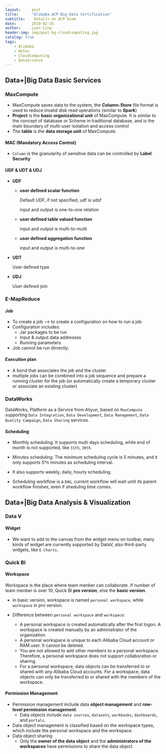 ```yaml
---
layout:     post
title:      "Alibaba ACP Big Data Certification"
subtitle:    Details on ACP Exam
date:       2019-02-25
author:     Lyon Ling
header-img: img/post-bg-cloudcomputing.jpg
catalog: true
tags:
    - Alibaba
    - Notes
    - CloudComputing
    - DataScience
---
```


## Data+|Big Data Basic Services

### MaxCompute

- MaxCompute saves data to the system, the **Column-Store** file format is used to reduce invalid disk read operations (similar to **Spark**)
- **Project** is the **basic organizational unit** of MaxCompute. It is similar to the concept of database or Scheme in traditional database, and is the main boundary of multi-user isolation and access control
- The **table** is the **data storage unit** of MaxCompute.

#### MAC (Mandatory Access Control)

* `Column` is the granularity of sensitive data can be controlled by **Label Security** 

#### UDF & UDT & UDJ

* **UDF**

  * **user defined scalar function**

    Default UDF, if not specified, udf is udsf

    input and output is one-to-one relation

  * **user defined table valued function**

    input and output is multi-to-multi

  * **user defined aggregation function**

    input and output is multi-to-one

* **UDT**

  User defined type

* **UDJ**

  User defined join

### E-MapReduce

#### Job

* To create a job --> to create a configuration on how to run a job
* Configuration includes:
  * Jar packages to be run
  * Input & output data addresses
  * Running parameters
* Job cannot be run dirrectly.

#### Execution plan 

* A bond that associates the job and the cluster.
* multiple jobs can be combined into a job sequence and prepare a running cluster for the job (or automatically create a temporary cluster or associate an existing cluster) 



### DataWorks

DataWorks, Platform as a Service from Aliyun, based on `MaxCompute` supporting `Data Integration`, `Data Development`, `Data Management`, `Data Quality Campaign`, `Data Sharing` services.

#### Scheduling

* Monthly scheduling: It supports multi days scheduling, while end of month is not supported, like `31th`, `30th`.

* Minutes scheduling: The minimum scheduling cycle is 5 minutes, and it only supports 5*n minutes as scheduling interval.
* It also supports weekly, daily, hourly scheduling.
* Scheduling workflow is a `DAG`, current workflow will wait until its parent workflow finishes, even if  sheduling time comes.

## Data+|Big Data Analysis & Visualization

### Data V

#### Widget

* We want to add to the canvas from the widget menu on toolbar, many kinds of widget are currently supported by DataV, also third-party widgets, like `E-Charts`.



### Quick BI

#### Workspace

Workspace is the place where team menber can collaborate. If number of team menber is over 10, Quick BI **pro version**, else the **basic version**.

* In basic version, workspace is named `personal workspace`, while `workspace` in pro version.

* Difference between `personal workspace` and `workspace`:

  * A personal workspace is created automatically after the first logon. A workspace is created manually by an administrator of the organization.

  - A personal workspace is unique to each Alibaba Cloud account or RAM user. It cannot be deleted.
  - You are not allowed to add other members to a personal workspace. Therefore, a personal workspace does not support collaboration or sharing.
  - For a personal workspace, data objects can be transferred to or shared with any Alibaba Cloud accounts. For a workspace, data objects can only be transferred to or shared with the members of the workspace.

#### Permission Management

* Permission management include data **object management** and **row-level permission management**.
  * Data objects include `data sources`, `datasets`, `workbooks`, `dashboards`, and `portals`.
* Data object management is classified based on the workspace types, which include the personal workspace and the workspace.
* Data object sharing
  * Only the **owner of the data object** and the **administrators of the workspaces** have permissions to share the data object.
